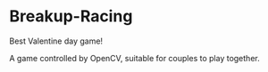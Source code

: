 # Breakup-Racing
Best Valentine day game!

A game controlled by OpenCV, suitable for couples to play together.
